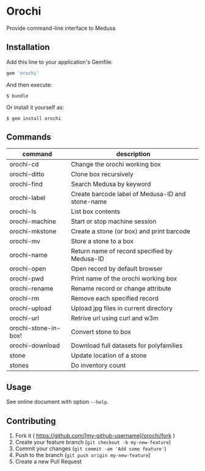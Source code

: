 # Orochi

Provide command-line interface to Medusa

## Installation

Add this line to your application's Gemfile:

```ruby
gem 'orochi'
```

And then execute:

    $ bundle

Or install it yourself as:

    $ gem install orochi

## Commands

| command              | description                                      |
| -------------------- | ------------------------------------------------ |
| orochi-cd            | Change the orochi working box                    |
| orochi-ditto         | Clone box recursively                            |
| orochi-find          | Search Medusa by keyword                         |
| orochi-label         | Create barcode label of Medusa-ID and stone-name |
| orochi-ls            | List box contents                                |
| orochi-machine       | Start or stop machine session                    |
| orochi-mkstone       | Create a stone (or box) and print barcode        |
| orochi-mv            | Store a stone to a box                           |
| orochi-name          | Return name of record specified by Medusa-ID     |
| orochi-open          | Open record by default browser                   |
| orochi-pwd           | Print name of the orochi working box             |
| orochi-rename        | Rename record or change attribute                |
| orochi-rm            | Remove each specified record                     |
| orochi-upload        | Upload jpg files in current directory            |
| orochi-url           | Retrive url using curl and w3m                   |
| orochi-stone-in-box! | Convert stone to box                             |
| orochi-download      | Download full datasets for polyfamilies          |
| stone                | Update location of a stone                       |
| stones               | Do inventory count                               |


## Usage

See online document with option `--help`.

## Contributing

1. Fork it ( https://github.com/[my-github-username]/orochi/fork )
2. Create your feature branch (`git checkout -b my-new-feature`)
3. Commit your changes (`git commit -am 'Add some feature'`)
4. Push to the branch (`git push origin my-new-feature`)
5. Create a new Pull Request